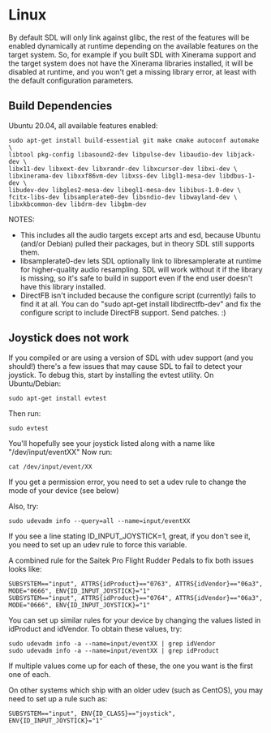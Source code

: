 Linux
================================================================================

By default SDL will only link against glibc, the rest of the features will be
enabled dynamically at runtime depending on the available features on the target
system. So, for example if you built SDL with Xinerama support and the target
system does not have the Xinerama libraries installed, it will be disabled
at runtime, and you won't get a missing library error, at least with the 
default configuration parameters.


Build Dependencies
--------------------------------------------------------------------------------
    
Ubuntu 20.04, all available features enabled:

    sudo apt-get install build-essential git make cmake autoconf automake \
    libtool pkg-config libasound2-dev libpulse-dev libaudio-dev libjack-dev \
    libx11-dev libxext-dev libxrandr-dev libxcursor-dev libxi-dev \
    libxinerama-dev libxxf86vm-dev libxss-dev libgl1-mesa-dev libdbus-1-dev \
    libudev-dev libgles2-mesa-dev libegl1-mesa-dev libibus-1.0-dev \
    fcitx-libs-dev libsamplerate0-dev libsndio-dev libwayland-dev \
    libxkbcommon-dev libdrm-dev libgbm-dev

NOTES:
- This includes all the audio targets except arts and esd, because Ubuntu
  (and/or Debian) pulled their packages, but in theory SDL still supports them.
- libsamplerate0-dev lets SDL optionally link to libresamplerate at runtime
  for higher-quality audio resampling. SDL will work without it if the library
  is missing, so it's safe to build in support even if the end user doesn't
  have this library installed.
- DirectFB isn't included because the configure script (currently) fails to find
  it at all. You can do "sudo apt-get install libdirectfb-dev" and fix the 
  configure script to include DirectFB support. Send patches.  :)


Joystick does not work
--------------------------------------------------------------------------------

If you compiled or are using a version of SDL with udev support (and you should!)
there's a few issues that may cause SDL to fail to detect your joystick. To
debug this, start by installing the evtest utility. On Ubuntu/Debian:

    sudo apt-get install evtest
    
Then run:
    
    sudo evtest
    
You'll hopefully see your joystick listed along with a name like "/dev/input/eventXX"
Now run:
    
    cat /dev/input/event/XX

If you get a permission error, you need to set a udev rule to change the mode of
your device (see below)    
    
Also, try:
    
    sudo udevadm info --query=all --name=input/eventXX
    
If you see a line stating ID_INPUT_JOYSTICK=1, great, if you don't see it,
you need to set up an udev rule to force this variable.

A combined rule for the Saitek Pro Flight Rudder Pedals to fix both issues looks 
like:
    
    SUBSYSTEM=="input", ATTRS{idProduct}=="0763", ATTRS{idVendor}=="06a3", MODE="0666", ENV{ID_INPUT_JOYSTICK}="1"
    SUBSYSTEM=="input", ATTRS{idProduct}=="0764", ATTRS{idVendor}=="06a3", MODE="0666", ENV{ID_INPUT_JOYSTICK}="1"
   
You can set up similar rules for your device by changing the values listed in
idProduct and idVendor. To obtain these values, try:
    
    sudo udevadm info -a --name=input/eventXX | grep idVendor
    sudo udevadm info -a --name=input/eventXX | grep idProduct
    
If multiple values come up for each of these, the one you want is the first one of each.    

On other systems which ship with an older udev (such as CentOS), you may need
to set up a rule such as:
    
    SUBSYSTEM=="input", ENV{ID_CLASS}=="joystick", ENV{ID_INPUT_JOYSTICK}="1"


